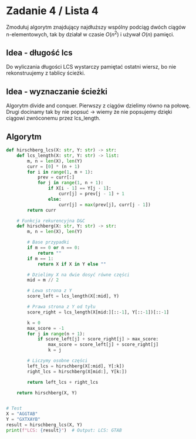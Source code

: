 # Zadanie 4 / Lista 4

Zmodułuj algorytm znajdujący najdłuższy wspólny podciąg dwóch ciągów n-elementowych, tak by działał w czasie $O(n^2)$ i używał $O(n)$ pamięci.

## Idea - długość lcs

Do wyliczania długości LCS wystarczy pamiętać ostatni wiersz, bo
nie rekonstruujemy z tablicy ścieżki.

## Idea - wyznaczanie ścieżki

Algorytm divide and conquer. Pierwszy z ciągów dzielimy równo na połowę. Drugi
docinamy tak by nie popsuć -> wiemy że nie popsujemy dzięki ciągowi zwróconemu
przez lcs_length. 

## Algorytm

```py
def hirschberg_lcs(X: str, Y: str) -> str:
    def lcs_length(X: str, Y: str) -> list:
        m, n = len(X), len(Y)
        curr = [0] * (n + 1)
        for i in range(1, m + 1):
            prev = curr[:]
            for j in range(1, n + 1):
                if X[i - 1] == Y[j - 1]:
                    curr[j] = prev[j - 1] + 1
                else:
                    curr[j] = max(prev[j], curr[j - 1])
        return curr

    # Funkcja rekurencyjna D&C
    def hirschberg(X: str, Y: str) -> str:
        m, n = len(X), len(Y)

        # Base przypadki
        if m == 0 or n == 0:
            return ""
        if m == 1:
            return X if X in Y else ""

        # Dzielimy X na dwie dosyć równe części
        mid = m // 2

        # Lewa strona z Y
        score_left = lcs_length(X[:mid], Y)

        # Prawa strona z Y od tyłu
        score_right = lcs_length(X[mid:][::-1], Y[::-1])[::-1]

        k = 0
        max_score = -1
        for j in range(n + 1):
            if score_left[j] + score_right[j] > max_score:
                max_score = score_left[j] + score_right[j]
                k = j

        # Liczymy osobne części
        left_lcs = hirschberg(X[:mid], Y[:k])
        right_lcs = hirschberg(X[mid:], Y[k:])

        return left_lcs + right_lcs

    return hirschberg(X, Y)


# Test
X = "AGGTAB"
Y = "GXTXAYB"
result = hirschberg_lcs(X, Y)
print(f"LCS: {result}")  # Output: LCS: GTAB
```